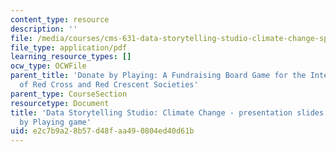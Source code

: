 ```yaml
---
content_type: resource
description: ''
file: /media/courses/cms-631-data-storytelling-studio-climate-change-spring-2017/e2c7b9a28b57d48faa490804ed40d61b_MITCMS_631s17_assn_game_ifrcslides.pdf
file_type: application/pdf
learning_resource_types: []
ocw_type: OCWFile
parent_title: 'Donate by Playing: A Fundraising Board Game for the International Federation
  of Red Cross and Red Crescent Societies'
parent_type: CourseSection
resourcetype: Document
title: 'Data Storytelling Studio: Climate Change - presentation slides for Donate
  by Playing game'
uid: e2c7b9a2-8b57-d48f-aa49-0804ed40d61b
---
```

